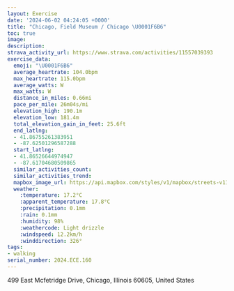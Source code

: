```yaml
---
layout: Exercise
date: '2024-06-02 04:24:05 +0000'
title: "Chicago, Field Museum / Chicago \U0001F6B6"
toc: true
image:
description:
strava_activity_url: https://www.strava.com/activities/11557039393
exercise_data:
  emoji: "\U0001F6B6"
  average_heartrate: 104.0bpm
  max_heartrate: 115.0bpm
  average_watts: W
  max_watts: W
  distance_in_miles: 0.66mi
  pace_per_mile: 26m04s/mi
  elevation_high: 190.1m
  elevation_low: 181.4m
  total_elevation_gain_in_feet: 25.6ft
  end_latlng:
  - 41.86755261383951
  - -87.62501296587288
  start_latlng:
  - 41.86526644974947
  - -87.61704680509865
  similar_activities_count:
  similar_activities_trend:
  mapbox_image_url: https://api.mapbox.com/styles/v1/mapbox/streets-v11/static/path-5+787af2-1.0(i%7Do~Ff_xuO%5BBsACqA%40GGi%40%7B%40IAS%3FSCMKYa%40KIKCQDSTIP%3FFERUh%40CDI%40GN%40DFFN~%40Rd%40b%40f%40FR%40d%40Kn%40Fl%40BRFB%3FNDJ%40VHr%40DjE),pin-s-s+e5b22e(-87.6186,41.86597),pin-s-f+89ae00(-87.62184,41.86763)/auto/800x800?access_token=pk.eyJ1Ijoiam9zaGJlY2ttYW4iLCJhIjoiY205eWR2aDd1MWZ6djJrbXc4a3M0bWZleiJ9.XiG9OWkNcZk2QzjJbxLB4A
  weather:
    :temperature: 17.2°C
    :apparent_temperature: 17.8°C
    :precipitation: 0.1mm
    :rain: 0.1mm
    :humidity: 98%
    :weathercode: Light drizzle
    :windspeed: 12.2km/h
    :winddirection: 326°
tags:
- walking
serial_number: 2024.ECE.160
---
```

499 East Mcfetridge Drive, Chicago, Illinois 60605, United States
